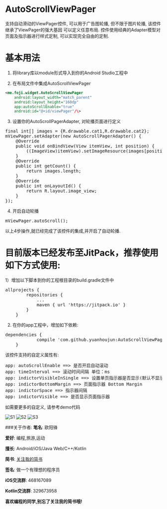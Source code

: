 # AutoScrollViewPager
支持自动滑动的ViewPager控件, 可以用于广告图轮播, 但不限于图片轮播, 该控件继承了ViewPager的强大基因
可以定义任意布局. 控件使用经典的Adapter模型对页面及指示器进行样式定制, 可以实现完全自由的定制.

# 基本用法
1) 将library库以module形式导入到你的Android Studio工程中

2) 在布局文件中集成AutoScrollViewPager
```xml
<me.foji.widget.AutoScrollViewPager
    android:layout_width="match_parent"
    android:layout_height="160dp"
    app:autoScrollEnable="true"
    android:id="@+id/viewPager"/\>
```  

3) 设置你的AutoScrollPagerAdapter, 对轮播页面进行定义
<pre>
final int[] images = {R.drawable.cat1,R.drawable.cat2};
mViewPager.setAdapter(new AutoScrollPagerAdapter() {
    @Override
    public void onBindView(View itemView, int position) {
        ((ImageView)itemView).setImageResource(images[position]);
    }
    @Override
    public int getCount() {
        return images.length;
    }
    @Override
    public int onLayoutId() {
        return R.layout.image_view;
    }
});
</pre>
4) 开启自动轮播
<pre>
mViewPager.autoScroll();
</pre>

以上4步操作,就已经完成了该控件的集成,并开启了自动轮播.

# 目前版本已经发布至JitPack，推荐使用如下方式使用:
1）增加以下脚本到你的工程根目录的build.gradle文件中
<pre>
allprojects {
		repositories {
			...
			maven { url 'https://jitpack.io' }
		}
	}
</pre>
2) 在你的app工程中，增加如下依赖:
<pre>
dependencies {
	        compile 'com.github.yuanhoujun:AutoScrollViewPager:1.0.0'
	}
</pre>

该控件支持的自定义属性有:
<pre>
app: autoScrollEnable ==> 是否开启自动滚动
app: timeInterval ==> 滚动时间间隔 单位：ms
app: indictorVisibleInSingle ==> 设置单页指示器是否显示(默认不显示)
app: indictorBottomMargin ==> 页面指示器 Bottom Margin
app: indictorSpace ==> 指示器间隔
app: indictorVisible ==> 是否显示页面指示器
</pre>

如需要更多的自定义, 请参考demo代码

![S1](https://github.com/yuanhoujun/AutoScrollViewPager/blob/master/screenshot/s1.png)
![S2](https://github.com/yuanhoujun/AutoScrollViewPager/blob/master/screenshot/s2.png)
![S3](https://github.com/yuanhoujun/AutoScrollViewPager/blob/master/screenshot/s3.png)


###关于作者:
**笔名**: 欧阳锋

**爱好**: 编程,旅游,运动

**擅长**: Android/iOS/Java Web/C++/Kotlin

**简书**: [关注我的简书](http://www.jianshu.com/users/db019edd34b4/latest_articles)

**签名**: 做一个有理想的程序员

**iOS交流群**: 468167089

**Kotlin交流群**: 329673958

**喜欢编程的同学,别忘了关注我的简书哦!**

